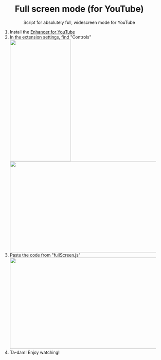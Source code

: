 <!DOCTYPE html>
<body>
  <head>
    
  </head>

  <body>
    <h1 align="center">Full screen mode (for YouTube)</h1>
    <p align="center">Script for absolutely full, widescreen mode for YouTube</p>
    <ol>
      <li>Install the <a href="https://chromewebstore.google.com/detail/enhancer-for-youtube/ponfpcnoihfmfllpaingbgckeeldkhle">Enhancer for YouTube</a></li>
      <li>In the extension settings, find "Controls"<br>
        <div>
          <img src="https://github.com/user-attachments/assets/f4e991f9-579b-4dca-83b2-4417f29f09fc" width = 200 height = 400>
          <img src="https://github.com/user-attachments/assets/e744a469-196b-4086-9e44-0668f0b4ab6e" width = 700 height = 300>
        </div>
      </li>
      <li>Paste the code from "fullScreen.js"<br><img src="https://github.com/user-attachments/assets/5bad44ce-0bae-4ece-82ae-b544c5e09d44" width = 600 height = 300></li>
      <li>Ta-dam! Enjoy watching!</li>
    </ol>
  </body>
</body>
